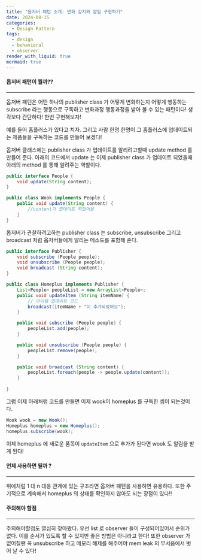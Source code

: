 ```yaml
---
title: "옵저버 패턴 소개: 변화 감지와 알림 구현하기"
date: 2024-08-15
categories:
  - Design Pattern
tags:
  - design
  - behavioral
  - observer
render_with_liquid: true
mermaid: true
---
```

#### 옵저버 패턴이 뭘까??
---
옵저버 패턴은 어떤 하나의 publisher class 가 어떻게 변화하는지 어떻게 행동하는 subscribe 라는 행동으로 구독하고 변화과정 행동과정을 받아 볼 수 있는 패턴이다! 생각보다 간단하다! 한번 구현해보자!

예를 들어 홈플러스가 있다고 치자. 그리고 사람 한명 한명이 그 홈플러스에 업데이트되는 제품들을 구독하는 코드를 만들어 보겠다!

옵저버 클래스에는 publisher class 가 업데이트를 알리려고할때 update method 를 만들어 준다. 아래의 코드에서 update 는 이제 publisher class 가 업데이트 되었을때 아래의 method 를 통해 알려주는 역할이다.

```java
public interface People {
	void update(String content);
}

public class Wook implements People {
	public void update(String content) {
		//content가 업데이트 되었어용
	}
}
```

옵저버가 관찰하려고하는 publisher class 는 subscribe, unsubscribe 그리고 broadcast 처럼 옵저버들에게 알리는 메소드를 포함해 준다.

```java
public interface Publisher {
	void subscribe (People people);
	void unsubscribe (People people);
	void broadcast (String content);
}

public class Homeplus implements Publisher {
	List<People> peopleList = new ArrayList<People>;
	public void updateItem (String itemName) {
		// 아이템 업데이트 코드
		broadcast(itemName + "이 추가되었어요");
	}

	public void subscribe (People people) {
		peopleList.add(people);
	}

	public void unsubscribe (People people) {
		peopleList.remove(people);
	}

	public void broadcast (String content) {
		peopleList.foreach(people -> people.update(content));
	}
	
}
```

그럼 이제 아래처럼 코드를 만들면 이제 wook이 homeplus 를 구독한 셈이 되는것이다.

```java
Wook wook = new Wook();
Homeplus homeplus = new Homeplus();
homeplus.subscribe(wook);
```

이제 homeplus 에 새로운 품목이 `updateItem` 으로 추가가 된다면 wook 도 알림을 받게 된다!

#### 언제 사용하면 될까 ?
---
위에처럼 1 대 n 대응 관계에 있는 구조라면 옵저버 패턴을 사용하면 유용하다.
또한 주기적으로 계속해서 homeplus 의 상태를 확인하지 않아도 되는 장점이 있다!!

#### 주의해야 할점
---
주의해야할점도 열심히 찾아봤다. 우선 list 로 observer 들이 구성되어있어서 순위가 없다. 이를 순서가 있도록 할 수 있지만 좋은 방법은 아니라고 한다! 또한 observer 가 없어질땐 꼭 unsubscribe 하고 메모리 해제를 해주어야 mem leak 의 무서움에서 벗어 날 수 있다!